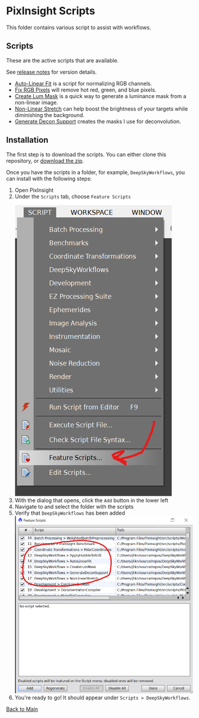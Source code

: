 # PixInsight Scripts

This folder contains various script to assist with workflows.

## Scripts

These are the active scripts that are available.

See [release notes](./releases.md) for version details.

- [Auto-Linear Fit](./docs/autoLinearFit.md) is a script for normalizing RGB channels.
- [Fix RGB Pixels](./docs/fixRGBPixels.md) will remove hot red, green, and blue pixels.
- [Create Lum Mask](./docs/createLumMask.md) is a quick way to generate a luminance mask from a non-linear image.
- [Non-Linear Stretch](./docs/nonLinearStretch.md) can help boost the brightness of your targets while diminishing the background.
- [Generate Decon Support](./docs/generateDeconSupport.md) creates the masks I use for deconvolution.

## Installation

The first step is to download the scripts. You can either clone this repository, or [download the zip](./piscripts.zip).

Once you have the scripts in a folder, for example, `DeepSkyWorkflows`, you can install with the following steps:

1. Open PixInsight
2. Under the `Scripts` tab, choose `Feature Scripts`
   ![Feature scripts](./docs/images/step1.png)
3. With the dialog that opens, click the `Add` button in the lower left
4. Navigate to and select the folder with the scripts
5. Verify that `DeepSkyWorkflows` has been added
   ![Verify](./docs/images/confirmscriptadd.png)
6. You're ready to go! It should appear under `Scripts > DeepSkyWorkflows`.

[Back to Main](../README.md)
